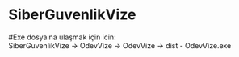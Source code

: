 # SiberGuvenlikVize
#Exe dosyaına ulaşmak için icin: <br>
SiberGuvenlikVize -> OdevVize -> OdevVize -> dist - OdevVize.exe
